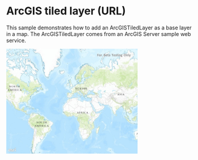 # ArcGIS tiled layer (URL)

This sample demonstrates how to add an ArcGISTiledLayer as a base layer in a map. The ArcGISTiledLayer comes from an ArcGIS Server sample web service.

<img src="ArcGISTiledLayerUrl.jpg" width="350"/>



